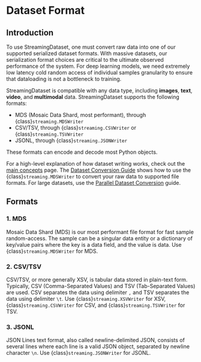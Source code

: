 # Dataset Format

## Introduction

To use StreamingDataset, one must convert raw data into one of our supported serialized dataset formats. With massive datasets, our serialization format choices are critical to the ultimate observed performance of the system. For deep learning models, we need extremely low latency cold random access of individual samples granularity to ensure that dataloading is not a bottleneck to training.

StreamingDataset is compatible with any data type, including **images**, **text**, **video**, and **multimodal** data. StreamingDataset supports the following formats:
 * MDS (Mosaic Data Shard, most performant), through {class}`streaming.MDSWriter`
 * CSV/TSV, through {class}`streaming.CSVWriter` or {class}`streaming.TSVWriter`
 * JSONL, through {class}`streaming.JSONWriter`

These formats can encode and decode most Python objects.

For a high-level explanation of how dataset writing works, check out the [main concepts](../getting_started/main_concepts.md#Dataset-conversion) page. The [Dataset Conversion Guide](basic_dataset_conversion_guide.md) shows how to use the {class}`streaming.MDSWriter` to convert your raw data to supported file formats. For large datasets, use the [Parallel Dataset Conversion](parallel_dataset_conversion.ipynb) guide.


## Formats
### 1. MDS
Mosaic Data Shard (MDS) is our most performant file format for fast sample random-access. The sample can be a singular data entity or a dictionary of key/value pairs where the key is a data field, and the value is data. Use {class}`streaming.MDSWriter` for MDS.

### 2. CSV/TSV
CSV/TSV, or more generally XSV, is tabular data stored in plain-text form. Typically, CSV (Comma-Separated Values) and TSV (Tab-Separated Values) are used. CSV separates the data using delimiter `,` and TSV separates the data using delimiter `\t`. Use {class}`streaming.XSVWriter` for XSV, {class}`streaming.CSVWriter` for CSV, and {class}`streaming.TSVWriter` for TSV.

### 3. JSONL
JSON Lines text format, also called newline-delimited JSON, consists of several lines where each line is a valid JSON object, separated by newline character `\n`. Use {class}`streaming.JSONWriter` for JSONL.
